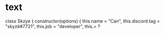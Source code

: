 # text

class Skzye {
    constructor(options) {
        this.name = "Can",
        this.discord.tag = "skyzê#7721",
        this.job = "developer",
        this.= ?
